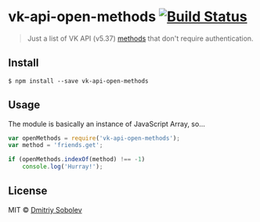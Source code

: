 # vk-api-open-methods [![Build Status](https://travis-ci.org/dsblv/vk-api-open-methods.svg?branch=master)](https://travis-ci.org/dsblv/vk-api-open-methods)

> Just a list of VK API (v5.37) [methods](http://vk.com/dev/methods) that don't require authentication.


## Install

```
$ npm install --save vk-api-open-methods
```


## Usage

The module is basically an instance of JavaScript Array, so...

```js
var openMethods = require('vk-api-open-methods');
var method = 'friends.get';

if (openMethods.indexOf(method) !== -1)
	console.log('Hurray!');
```


## License

MIT © [Dmitriy Sobolev](http://vk.com/sobo13v)
